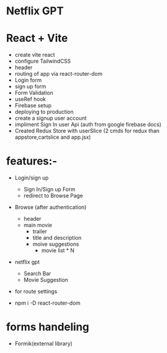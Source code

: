 # Netflix GPT
# React + Vite

<!-- This template provides a minimal setup to get React working in Vite with HMR and some ESLint rules.

Currently, two official plugins are available: -->

<!-- - [@vitejs/plugin-react](https://github.com/vitejs/vite-plugin-react/blob/main/packages/plugin-react) uses [Babel](https://babeljs.io/) for Fast Refresh
- [@vitejs/plugin-react-swc](https://github.com/vitejs/vite-plugin-react/blob/main/packages/plugin-react-swc) uses [SWC](https://swc.rs/) for Fast Refresh -->

<!-- ## Expanding the ESLint configuration -->

<!-- If you are developing a production application, we recommend using TypeScript with type-aware lint rules enabled. Check out the [TS template](https://github.com/vitejs/vite/tree/main/packages/create-vite/template-react-ts) for information on how to integrate TypeScript and [`typescript-eslint`](https://typescript-eslint.io) in your project.

 -->

- create vite react 
- configure TailwindCSS
- header 
- routing of app via react-router-dom
- Login form 
- sign up form 
- Form Validation
- useRef hook
- Firebase setup
- deploying to production
- create a signup user account
- impliment Sign In user Api (auth from google firebase docs)
- Created Redux Store with userSlice (2 cmds for redux than appstore,cartslice and app.jsx)

# features:-
- Login/sign up 
   - Sign In/Sign up Form
   - redirect to Browse Page
- Browse (after authentication)
  - header
  - main movie 
      - trailer
      - title and description
      - moive suggestions
          - movie list * N

- netflix gpt 
    - Search Bar
    - Movie Suggestion


- for route settings 
 - npm i -D react-router-dom


# forms handeling 
 - Formik(external library)




<!-- useref is used for refering the value and we faced a issue of form getting submit and data cant be fetch via ref its the issue of web so we used submit prevent default  -->
